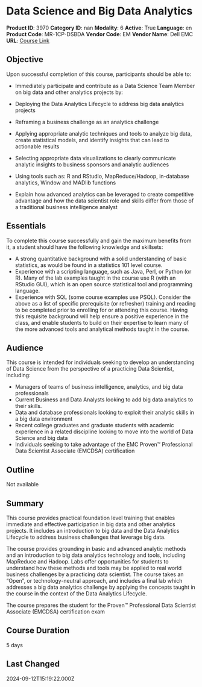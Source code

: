 # Data Science and Big Data Analytics

**Product ID**: 3970
**Category ID**: nan
**Modality**: 6
**Active**: True
**Language**: en
**Product Code**: MR-1CP-DSBDA
**Vendor Code**: EM
**Vendor Name**: Dell EMC
**URL**: [Course Link](https://www.fastlaneus.com/course/emc-mr-1cp-dsbda)

## Objective
Upon successful completion of this course, participants should be able to:


- Immediately participate and contribute as a Data Science Team Member on big data and other analytics projects by:

- Deploying the Data Analytics Lifecycle to address big data analytics projects
- Reframing a business challenge as an analytics challenge
- Applying appropriate analytic techniques and tools to analyze big data, create statistical models, and identify insights that can lead to actionable results
- Selecting appropriate data visualizations to clearly communicate analytic insights to business sponsors and analytic audiences
- Using tools such as: R and RStudio, MapReduce/Hadoop, in-database analytics, Window and MADlib functions
- Explain how advanced analytics can be leveraged to create competitive advantage and how the data scientist role and skills differ from those of a traditional business intelligence analyst

## Essentials
To complete this course successfully and gain the maximum benefits from it, a student should have the following knowledge and skillsets:



- A strong quantitative background with a solid understanding of basic statistics, as would be found in a statistics 101 level course.
- Experience with a scripting language, such as Java, Perl, or Python (or R).  Many of the lab examples taught in the course use R (with an RStudio GUI), which is an open source statistical tool and programming language.
- Experience with SQL (some course examples use PSQL).
Consider the above as a list of specific prerequisite (or refresher) training and reading to be completed prior to enrolling for or attending this course. Having this requisite background will help ensure a positive experience in the class, and enable students to build on their expertise to learn many of the more advanced tools and analytical methods taught in the course.

## Audience
This course is intended for individuals seeking to develop an understanding of Data Science from the perspective of a practicing Data Scientist, including:



- Managers of teams of business intelligence, analytics, and big data professionals
- Current Business and Data Analysts looking to add big data analytics to their skills.
- Data and database professionals looking to exploit their analytic skills in a big data environment
- Recent college graduates and graduate students with academic experience in a related discipline looking to move into the world of Data Science and big data
- Individuals seeking to take advantage of the EMC Proven™ Professional Data Scientist Associate (EMCDSA) certification

## Outline
Not available

## Summary
This course provides practical foundation level training that enables immediate and effective participation in big data and other analytics projects. It includes an introduction to big data and the Data Analytics Lifecycle to address business challenges that leverage big data.

The course provides grounding in basic and advanced analytic methods and an introduction to big data analytics technology and tools, including MapReduce and Hadoop. Labs offer opportunities for students to understand how these methods and tools may be applied to real world business challenges by a practicing data scientist. The course takes an “Open”, or technology-neutral approach, and includes a final lab which addresses a big data analytics challenge by applying the concepts taught in the course in the context of the Data Analytics Lifecycle.

The course prepares the student for the Proven™ Professional Data Scientist Associate (EMCDSA) certification exam

## Course Duration
5 days

## Last Changed
2024-09-12T15:19:22.000Z
